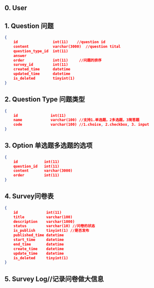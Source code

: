 ## 0. User


## 1. Question 问题
```json
{
	id                int(11)    //question id
	content           varchar(3000)  //question tital
	question_type_id  int(11)
	answer			  
	order             int(11)     //问题的排序
	survey_id         int(11)
	created_time      datetime
	updated_time	  datetime
	is_deleted        tinyint(1)
}
```

## 2. Question Type 问题类型
```json
{
	id               int(11)
	name             varchar(100) //支持1.单选题，2多选题，3简答题
	code             varchar(100) //1.choice, 2.checkbox, 3. input
}
```

## 3. Option 单选题多选题的选项
```json
{
	id            int(11)
	question_id   int(11)
	content       varchar(3000)
	order         int(11)
}
```

## 4. Survey问卷表
```json
{
	id             int(11)
	title          varchar(100)
	description    varchar(1000)
	status         varchar(10) //问卷的状态
	is_publish     tinyint(1) //是否发布
	published_time datetime
	start_time     datetime
	end_time       datetime
	create_time    datetime
	update_time    datetime
	is_deleted     tinyint(1)
}
```

## 5. Survey Log//记录问卷做大信息
